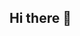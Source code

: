 ## Hi there 👋

<!--
I’m Shaveen Udayanga, a tech enthusiast who loves building cool things with code.
Here’s what I’m up to:

    🔭 Currently diving into GPU programming and AI.
    🌱 Always learning and experimenting with new tech.
    👯 Let’s collaborate on something fun and impactful!
    📫 Reach me at: your.email@example.com
    ⚡ Fun fact: I’m all about cybernetic creatures and futuristic designs!
-->

